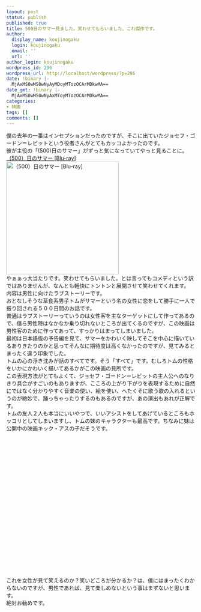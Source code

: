 ```yaml
---
layout: post
status: publish
published: true
title: 500日のサマー見ました。笑わせてもらいました、これ傑作です。
author:
  display_name: koujinogaku
  login: koujinogaku
  email: ''
  url: ''
author_login: koujinogaku
wordpress_id: 296
wordpress_url: http://localhost/wordpress/?p=296
date: !binary |-
  MjAxMS0wMS0wNyAyMDoyMTozOCArMDkwMA==
date_gmt: !binary |-
  MjAxMS0wMS0wNyAxMToyMTozOCArMDkwMA==
categories:
- 映画
tags: []
comments: []
---
```

<p>僕の去年の一番はインセプションだったのですが、そこに出ていたジョセフ・ゴードン＝レビットという役者さんがとてもカッコよかったのです。<br />
彼が主役の「(500)日のサマー」がずっと気になっていてやっと見ることに。<br />
<a href="http://www.amazon.co.jp/gp/product/B0047CPJBW?ie=UTF8&tag=koujinogakuse-22&linkCode=as2&camp=247&creative=7399&creativeASIN=B0047CPJBW">（500）日のサマー [Blu-ray]</a><img src="http://www.assoc-amazon.jp/e/ir?t=koujinogakuse-22&l=as2&o=9&a=B0047CPJBW" width="1" height="1" border="0" alt="" style="border:none !important; margin:0px !important;" /><br />
<a href="http://www.amazon.co.jp/gp/product/B0047CPJBW?ie=UTF8&tag=koujinogakuse-22&linkCode=as2&camp=247&creative=7399&creativeASIN=B0047CPJBW"><img src="http://ec2.images-amazon.com/images/I/51bIKBEgP2L._SL500_AA300_.jpg" width="300" height="300" border="0" alt="（500）日のサマー [Blu-ray]"></a><img src="http://www.assoc-amazon.jp/e/ir?t=koujinogakuse-22&l=as2&o=9&a=B0047CPJBW" width="1" height="1" border="0" alt="" style="border:none !important; margin:0px !important;" /><br />
やぁぁっ大当たりです。笑わせてもらいました。とは言ってもコメディという訳ではありませんが、なんとも軽快にトントンと展開させて笑わせてくれます。<br />
内容は男性に向けたラブストーリーです。<br />
おとなしそうな草食系男子トムがサマーという名の女性に恋をして勝手に一人で振り回される５００日間のお話です。<br />
普通はラブストーリーっていうのは女性客を主なターゲットにして作ってあるので、僕ら男性陣はなかなか乗り切れないところが出てくるのですが、この映画は男性客のために作ってあって、すっかりはまってしまいました。<br />
最初は日本語版の予告編を見て、サマーをかわいく映してそこを中心に描いているありきたりのかと思ってそんなに期待度は高くなかったのですが、見てみるとまったく違う印象でした。<br />
トムの心の浮き沈みが話のすべてです。そう「すべて」です。むしろトムの性格をいかにかわいく描いてあるかがこの映画の見所です。<br />
この表現方法がとてもよくて、ジョセフ・ゴードン＝レビットの主人公へのなりきり具合がすごいのもありますが、こころの上がり下がりを表現するために自然にではなく分かりやすく音楽の使い、絵を使い、へたくそに歌う歌の入れるというのが絶妙で、踊っちゃったりするのもあるのですが、あの演出もあれが正解です。<br />
トムの友人２人も本当にいいやつで、いいアシストをしてあげているところもホッコリとしてしまいますし、トムの妹のキャラクターも最高です。ちなみに妹は公開中の映画キック・アスの子だそうです。<br />
<object width="640" height="385"><param name="movie" value="http://www.youtube.com/v/PsD0NpFSADM?fs=1&amp;hl=ja_JP"></param><param name="allowFullScreen" value="true"></param><param name="allowscriptaccess" value="always"></param><embed src="http://www.youtube.com/v/PsD0NpFSADM?fs=1&amp;hl=ja_JP" type="application/x-shockwave-flash" allowscriptaccess="always" allowfullscreen="true" width="640" height="385"></embed></object><br />
これを女性が見て笑えるのか？笑いどころが分かるか？は、僕にはまったくわからないのですが、男性であれば、見て楽しめないという事はまずないと思います。<br />
絶対お勧めです。</p>
